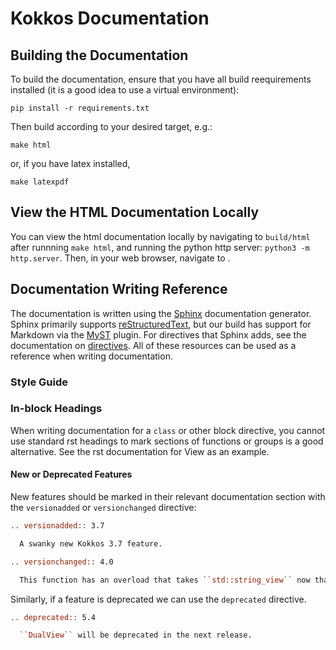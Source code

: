 # Kokkos Documentation

## Building the Documentation

To build the documentation, ensure that you have all build reequirements installed (it is a good idea to use a virtual environment):

```
pip install -r requirements.txt
```

Then build according to your desired target, e.g.:

```
make html
```

or, if you have latex installed,

```
make latexpdf
```

## View the HTML Documentation Locally

You can view the html documentation locally by navigating to `build/html` after runnning `make html`, and running the python http server: `python3 -m http.server`. Then, in your web browser, navigate to [](http://localhost:8000).

## Documentation Writing Reference

The documentation is written using the [Sphinx](https://www.sphinx-doc.org/en/master/) documentation generator. Sphinx primarily supports [reStructuredText](https://docutils.sourceforge.io/rst.html), but our build has support for Markdown via the [MyST](https://myst-parser.readthedocs.io/en/latest/sphinx/intro.html) plugin. For directives that Sphinx adds, see the documentation on [directives](https://www.sphinx-doc.org/en/master/usage/restructuredtext/directives.html). All of these resources can be used as a reference when writing documentation.

### Style Guide

### In-block Headings

When writing documentation for a `class` or other block directive, you cannot use standard rst headings to mark sections of functions or groups is a good alternative. See the rst documentation for View as an example.

#### New or Deprecated Features

New features should be marked in their relevant documentation section with the `versionadded` or `versionchanged` directive:

```rst
.. versionadded:: 3.7

  A swanky new Kokkos 3.7 feature.

.. versionchanged:: 4.0

  This function has an overload that takes ``std::string_view`` now that we have C++17 support!
```

Similarly, if a feature is deprecated we can use the `deprecated` directive.

```rst
.. deprecated:: 5.4

  ``DualView`` will be deprecated in the next release.
```
